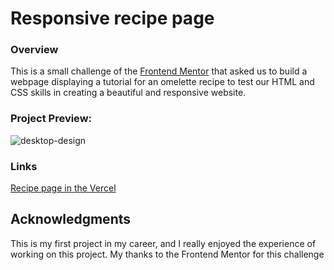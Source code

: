 # Responsive recipe page

### Overview
This is a small challenge of the [Frontend Mentor](https://www.frontendmentor.io/home) that asked us to build a webpage displaying a tutorial for an omelette recipe to test our HTML and CSS skills in creating a beautiful and responsive website.
### Project Preview:
![desktop-design](https://github.com/CleitoTT/Responsive-recipe-page/assets/150029433/ac0ed203-fceb-410b-983c-ff18fa87258f)


### Links
[Recipe page in the Vercel](https://responsive-recipe-page-gilt.vercel.app/)

## Acknowledgments

This is my first project in my career, and I really enjoyed the experience of working on this project. My thanks to the Frontend Mentor for this challenge 

